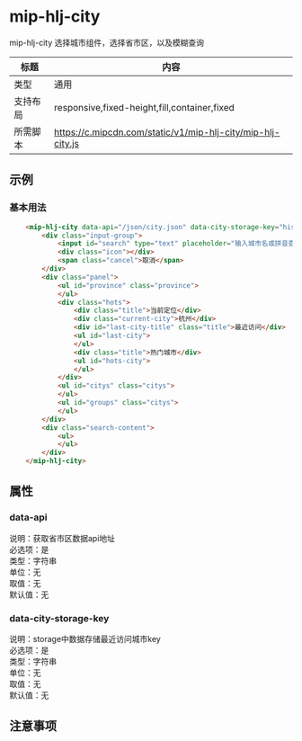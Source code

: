 # mip-hlj-city

mip-hlj-city 选择城市组件，选择省市区，以及模糊查询

标题|内容
----|----
类型|通用
支持布局|responsive,fixed-height,fill,container,fixed
所需脚本|https://c.mipcdn.com/static/v1/mip-hlj-city/mip-hlj-city.js

## 示例

### 基本用法
```html
    <mip-hlj-city data-api="/json/city.json" data-city-storage-key="history-city">
        <div class="input-group">
            <input id="search" type="text" placeholder="输入城市名或拼音查询">
            <div class="icon"></div>
            <span class="cancel">取消</span>
        </div>
        <div class="panel">
            <ul id="province" class="province">
            </ul>
            <div class="hots">
                <div class="title">当前定位</div>
                <div class="current-city">杭州</div>
                <div id="last-city-title" class="title">最近访问</div>
                <ul id="last-city">
                </ul>
                <div class="title">热门城市</div>
                <ul id="hots-city">
                </ul>
            </div>
            <ul id="citys" class="citys">
            </ul>
            <ul id="groups" class="citys">
            </ul>
        </div>
        <div class="search-content">
            <ul>
            </ul>
        </div>
    </mip-hlj-city>
```


## 属性

### data-api

说明：获取省市区数据api地址   
必选项：是   
类型：字符串   
单位：无   
取值：无   
默认值：无

### data-city-storage-key
说明：storage中数据存储最近访问城市key     
必选项：是   
类型：字符串   
单位：无   
取值：无   
默认值：无


## 注意事项

